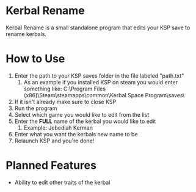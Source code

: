 # Kerbal Rename

Kerbal Rename is a small standalone program that edits your KSP save to rename kerbals.

# How to Use
1. Enter the path to your KSP saves folder in the file labeled "path.txt"
     1. As an example if you installed KSP on steam you would enter something like: C:\Program Files (x86)\Steam\steamapps\common\Kerbal Space Program\saves\
2. If it isn't already make sure to close KSP
3. Run the program
4. Select which game you would like to edit from the list
5. Enter the **FULL** name of the kerbal you would like to edit
     1. Example: Jebediah Kerman
6. Enter what you want the kerbals new name to be
7. Relaunch KSP and you're done!

# Planned Features
- Ability to edit other traits of the kerbal
